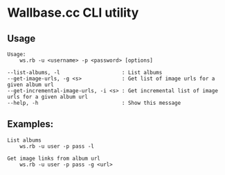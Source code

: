 Wallbase.cc CLI utility
=======================

Usage
-----
	Usage:
		ws.rb -u <username> -p <password> [options] 

	--list-albums, -l                    : List albums
	--get-image-urls, -g <s>             : Get list of image urls for a given album url
	--get-incremental-image-urls, -i <s> : Get incremental list of image urls for a given album url
	--help, -h                           : Show this message
Examples:
--------
	List albums 
		ws.rb -u user -p pass -l

	Get image links from album url 
		ws.rb -u user -p pass -g <url>
